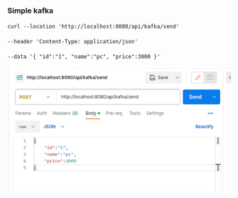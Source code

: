 ### Simple kafka

<code>curl --location 'http://localhost:8080/api/kafka/send' \
--header 'Content-Type: application/json' \
--data '{
"id":"1",
"name":"pc",
"price":3000
}'</code>

![image info](images/img.png)